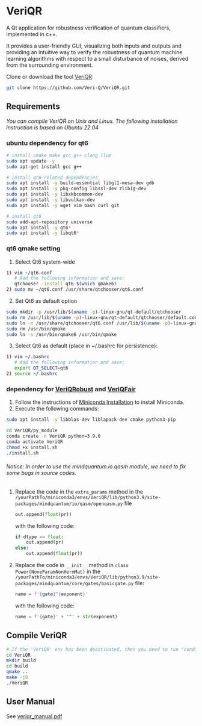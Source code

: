 VeriQR
===

A Qt application for robustness verification of quantum classifiers, implemented in c++.  

It provides a user-friendly GUI, visualizing both inputs and outputs and providing an intuitive way to verify the robustness of quantum machine learning algorithms with respect to a small disturbance of noises, derived from the surrounding environment. 

Clone or download the tool [VeriQR](https://github.com/sekauqnoom/RobustnessVerifier.git): 

```bash
git clone https://github.com/Veri-Q/VeriQR.git
```

## Requirements
*You can compile VeriQR on Unix and Linux. The following installation instruction is based on Ubuntu 22.04*


### ubuntu dependency for qt6

```bash
# install cmake make gcc g++ clang llvm
sudo apt update -y
sudo apt-get install gcc g++

# install qt6-related dependencies
sudo apt install -y build-essential libgl1-mesa-dev gdb
sudo apt install -y pkg-config libssl-dev zlib1g-dev
sudo apt install -y libxkbcommon-dev
sudo apt install -y libvulkan-dev
sudo apt install -y wget vim bash curl git

# install qt6
sudo add-apt-repository universe
sudo apt install -y qt6*
sudo apt install -y libqt6*
```

### qt6 qmake setting

1. Select Qt6 system-wide

```bash
1) vim ~/qt6.conf
   # Add the following information and save: 
   qtchooser -install qt6 $(which qmake6)
2) sudo mv ~/qt6.conf /usr/share/qtchooser/qt6.conf
```

2. Set Qt6 as default option

```bash
sudo mkdir -p /usr/lib/$(uname -p)-linux-gnu/qt-default/qtchooser
sudo rm /usr/lib/$(uname -p)-linux-gnu/qt-default/qtchooser/default.conf
sudo ln -n /usr/share/qtchooser/qt6.conf /usr/lib/$(uname -p)-linux-gnu/qt-default/qtchooser/default.conf
sudo rm /usr/bin/qmake
sudo ln -s /usr/bin/qmake6 /usr/bin/qmake
```

3. Select Qt6 as default (place in ~/.bashrc for persistence):

```bash
1) vim ~/.bashrc
   # Add the following information and save: 
   export QT_SELECT=qt6
2) source ~/.bashrc
```

### dependency for [VeriQRobust](https://github.com/Veri-Q/Robustness) and [VeriQFair](https://github.com/Veri-Q/Fairness)

1. Follow the instructions of [Miniconda Installation](https://conda.io/projects/conda/en/latest/user-guide/install/index.html) to install Miniconda.
2. Execute the following commands: 

```bash
sudo apt install -y libblas-dev liblapack-dev cmake python3-pip

cd VeriQR/py_module
conda create -n VeriQR python=3.9.0
conda activate VeriQR
chmod +x install.sh
./install.sh
```

###### Notice: In order to use the mindquantum.io.qasm module, we need to fix some bugs in source codes.

1. Replace  the code in the `extra_params` method in the `/yourPathTo/miniconda3/envs/VeriQR/lib/python3.9/site-packages/mindquantum/io/qasm/openqasm.py` file 

    ```python
    out.append(float(pr))
    ```

    with the following code: 

    ```python
    if dtype == float:
        out.append(pr)
    else:
        out.append(float(pr))
    ```

2. Replace the code in `__init__` method in `class Power(NoneParamNonHermMat)` in the `/yourPathTo/miniconda3/envs/VeriQR/lib/python3.9/site-packages/mindquantum/core/gates/basicgate.py` file: 

   ```python
   name = f'{gate}^{exponent}'
   ```

   with the following code: 

   ```python
   name = f'{gate}' + '^' + str(exponent)
   ```

## Compile VeriQR
```bash
# If the 'VeriQR' env has been deactivated, then you need to run "conda activate VeriQR" again now. 
cd VeriQR
mkdir build 
cd build
qmake ..
make -j8
./VeriQR
```

## User Manual

See [veriqr_manual.pdf](https://github.com/Veri-Q/VeriQR/blob/main/veriqr_manual.pdf)

